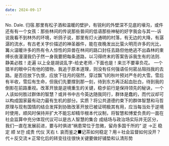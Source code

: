 ```yaml
---
date: 2024-09-17
---
```


No.
Dale.
归宿.那里有松子酒和温暖的壁护，有锐利的外壁深不见底的壕沟，或件还有有一个女孩：那些林间的传说那些普间的低语那些神秘的好字我会与其一-诉说我看不到林外的环境，听鸽子说，那里有灯火通明的村落，有无边的大降，有潺潺的流水，有古老关字价描述的神圣器件，能在夜晚发出比萤火明亮许多的光比，篝火温暖许多的热有令人惊性的异兽在林间的路口封任去路但他绝逃不出森林的束缚长夜漫漫我仍子然一身我要把每条道路，以习得终末的答案告诉我生有的法则.静美必胜！走遍
以上全是胡说乱字-给史老师.-下面也是！来兰不要辜负花。
一个猎羊的眼中只有他的猎物，我追于原本道理，则没有任何强语任何密丛阻挡我的去路。是否应放下仇恨，应放下往月的宿然，穿过飘飞的秋叶预对严冬的大雪。雪后有半收，雪后有生命，但我们先要撑到那一刻，待到东方再泛起血肚白，待到我的倒影在前路重视。改革开放是逆境重生的关键，稳步前行是保持领先的秘诀，一个人该如何胜过群体的智慧？或并书中古今英达随我同行，群体是蠢的，而代议却可以构成国家最有动力最有生机的部分。实质？将公共道德约束下的群体智慧和马哲原理与现有国情的结合发挥到协致改革开放已被证明极其有用，应当每当处于逆境时使用，顺风时保持并扩大不能忘却精华根本代议制，将智慧和博爱负责的一面在社会监算中充分体现代议可以是古人智慧的集合 成结场与政治场实际并无区分，我们一直在发展前进，要与时俱进“祸患常位于忽微，留舟多国千所的“
逆
→正
稳定
顺
보한
成贵
代仪
天右
t.
哀而鉴之■记茶如何稳定？用＋社会监督如何没开？代＋反交流＊正常化后的转变往往很快关键要做好铺垫和认清形势
